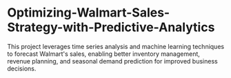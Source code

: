 # Optimizing-Walmart-Sales-Strategy-with-Predictive-Analytics
This project leverages time series analysis and machine learning techniques to forecast Walmart's sales, enabling better inventory management, revenue planning, and seasonal demand prediction for improved business decisions.
